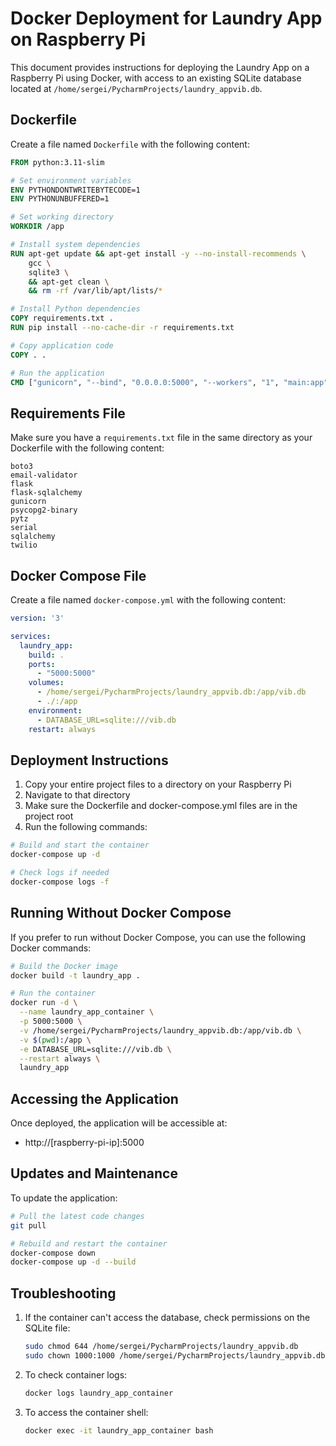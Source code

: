 # Docker Deployment for Laundry App on Raspberry Pi

This document provides instructions for deploying the Laundry App on a Raspberry Pi using Docker, with access to an existing SQLite database located at `/home/sergei/PycharmProjects/laundry_appvib.db`.

## Dockerfile

Create a file named `Dockerfile` with the following content:

```dockerfile
FROM python:3.11-slim

# Set environment variables
ENV PYTHONDONTWRITEBYTECODE=1
ENV PYTHONUNBUFFERED=1

# Set working directory
WORKDIR /app

# Install system dependencies
RUN apt-get update && apt-get install -y --no-install-recommends \
    gcc \
    sqlite3 \
    && apt-get clean \
    && rm -rf /var/lib/apt/lists/*

# Install Python dependencies
COPY requirements.txt .
RUN pip install --no-cache-dir -r requirements.txt

# Copy application code
COPY . .

# Run the application
CMD ["gunicorn", "--bind", "0.0.0.0:5000", "--workers", "1", "main:app"]
```

## Requirements File

Make sure you have a `requirements.txt` file in the same directory as your Dockerfile with the following content:

```
boto3
email-validator
flask
flask-sqlalchemy
gunicorn
psycopg2-binary
pytz
serial
sqlalchemy
twilio
```

## Docker Compose File

Create a file named `docker-compose.yml` with the following content:

```yaml
version: '3'

services:
  laundry_app:
    build: .
    ports:
      - "5000:5000"
    volumes:
      - /home/sergei/PycharmProjects/laundry_appvib.db:/app/vib.db
      - ./:/app
    environment:
      - DATABASE_URL=sqlite:///vib.db
    restart: always
```

## Deployment Instructions

1. Copy your entire project files to a directory on your Raspberry Pi
2. Navigate to that directory
3. Make sure the Dockerfile and docker-compose.yml files are in the project root
4. Run the following commands:

```bash
# Build and start the container
docker-compose up -d

# Check logs if needed
docker-compose logs -f
```

## Running Without Docker Compose

If you prefer to run without Docker Compose, you can use the following Docker commands:

```bash
# Build the Docker image
docker build -t laundry_app .

# Run the container
docker run -d \
  --name laundry_app_container \
  -p 5000:5000 \
  -v /home/sergei/PycharmProjects/laundry_appvib.db:/app/vib.db \
  -v $(pwd):/app \
  -e DATABASE_URL=sqlite:///vib.db \
  --restart always \
  laundry_app
```

## Accessing the Application

Once deployed, the application will be accessible at:
- http://[raspberry-pi-ip]:5000

## Updates and Maintenance

To update the application:

```bash
# Pull the latest code changes
git pull

# Rebuild and restart the container
docker-compose down
docker-compose up -d --build
```

## Troubleshooting

1. If the container can't access the database, check permissions on the SQLite file:
   ```bash
   sudo chmod 644 /home/sergei/PycharmProjects/laundry_appvib.db
   sudo chown 1000:1000 /home/sergei/PycharmProjects/laundry_appvib.db
   ```

2. To check container logs:
   ```bash
   docker logs laundry_app_container
   ```

3. To access the container shell:
   ```bash
   docker exec -it laundry_app_container bash
   ```